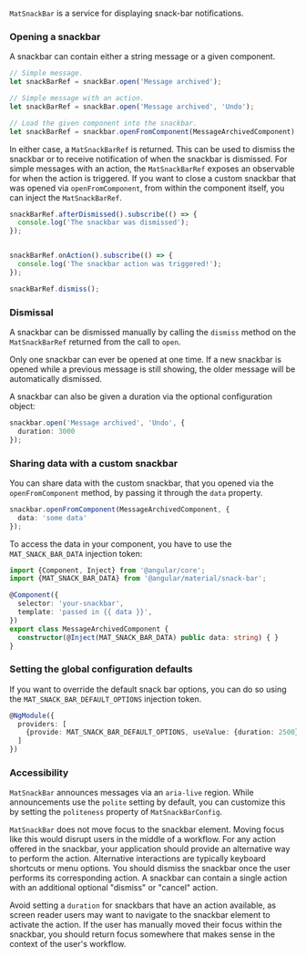 `MatSnackBar` is a service for displaying snack-bar notifications.

<!-- example(snack-bar-overview) -->

### Opening a snackbar
A snackbar can contain either a string message or a given component.
```ts
// Simple message.
let snackBarRef = snackBar.open('Message archived');

// Simple message with an action.
let snackBarRef = snackBar.open('Message archived', 'Undo');

// Load the given component into the snackbar.
let snackBarRef = snackbar.openFromComponent(MessageArchivedComponent);
```

In either case, a `MatSnackBarRef` is returned. This can be used to dismiss the snackbar or to
receive notification of when the snackbar is dismissed. For simple messages with an action, the
`MatSnackBarRef` exposes an observable for when the action is triggered.
If you want to close a custom snackbar that was opened via `openFromComponent`, from within the
component itself, you can inject the `MatSnackBarRef`.

```ts
snackBarRef.afterDismissed().subscribe(() => {
  console.log('The snackbar was dismissed');
});


snackBarRef.onAction().subscribe(() => {
  console.log('The snackbar action was triggered!');
});

snackBarRef.dismiss();
```

### Dismissal
A snackbar can be dismissed manually by calling the `dismiss` method on the `MatSnackBarRef`
returned from the call to `open`.

Only one snackbar can ever be opened at one time. If a new snackbar is opened while a previous
message is still showing, the older message will be automatically dismissed.

A snackbar can also be given a duration via the optional configuration object:
```ts
snackbar.open('Message archived', 'Undo', {
  duration: 3000
});
```

### Sharing data with a custom snackbar
You can share data with the custom snackbar, that you opened via the `openFromComponent` method,
by passing it through the `data` property.

```ts
snackbar.openFromComponent(MessageArchivedComponent, {
  data: 'some data'
});
```

To access the data in your component, you have to use the `MAT_SNACK_BAR_DATA` injection token:

```ts
import {Component, Inject} from '@angular/core';
import {MAT_SNACK_BAR_DATA} from '@angular/material/snack-bar';

@Component({
  selector: 'your-snackbar',
  template: 'passed in {{ data }}',
})
export class MessageArchivedComponent {
  constructor(@Inject(MAT_SNACK_BAR_DATA) public data: string) { }
}
```

### Setting the global configuration defaults
If you want to override the default snack bar options, you can do so using the
`MAT_SNACK_BAR_DEFAULT_OPTIONS` injection token.

```ts
@NgModule({
  providers: [
    {provide: MAT_SNACK_BAR_DEFAULT_OPTIONS, useValue: {duration: 2500}}
  ]
})
```

### Accessibility

`MatSnackBar` announces messages via an `aria-live` region. While announcements use the `polite`
setting by default, you can customize this by setting the `politeness` property of
`MatSnackBarConfig`.

`MatSnackBar` does not move focus to the snackbar element. Moving focus like this would disrupt
users in the middle of a workflow. For any action offered in the snackbar, your application should
provide an alternative way to perform the action. Alternative interactions are typically keyboard
shortcuts or menu options. You should dismiss the snackbar once the user performs its corresponding
action. A snackbar can contain a single action with an additional optional "dismiss" or "cancel"
action.

Avoid setting a `duration` for snackbars that have an action available, as screen reader users may
want to navigate to the snackbar element to activate the action. If the user has manually moved
their focus within the snackbar, you should return focus somewhere that makes sense in the context
of the user's workflow.
